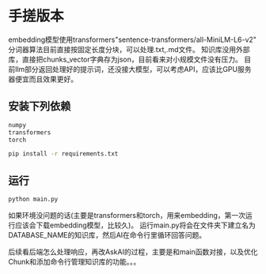 # 手搓版本
embedding模型使用transformers"sentence-transformers/all-MiniLM-L6-v2"
分词器算法目前直接按固定长度分块，可以处理.txt,.md文件。
知识库没用外部库，直接把chunks_vector字典存为json，目前看来对小规模文件没有压力。
目前llm部分返回处理好的提示词，还没接大模型，可以考虑API，应该比GPU服务器便宜而且效果更好。

## 安装下列依赖
```python
numpy
transformers
torch
```
```bash
pip install -r requirements.txt
```
## 运行
```bash
python main.py
```

如果环境没问题的话(主要是transformers和torch，用来embedding，第一次运行应该会下载embedding模型，比较久)。
运行main.py将会在文件夹下建立名为DATABASE_NAME的知识库，然后AI在命令行里循环回答问题。

后续看后端怎么处理响应，再改AskAI的过程，主要是和main函数对接，以及优化Chunk和添加命令行管理知识库的功能。。。
